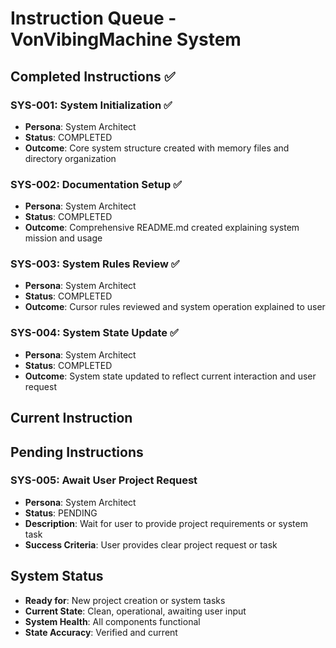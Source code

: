 # Instruction Queue - VonVibingMachine System

## Completed Instructions ✅

### SYS-001: System Initialization ✅
- **Persona**: System Architect
- **Status**: COMPLETED
- **Outcome**: Core system structure created with memory files and directory organization

### SYS-002: Documentation Setup ✅
- **Persona**: System Architect  
- **Status**: COMPLETED
- **Outcome**: Comprehensive README.md created explaining system mission and usage

### SYS-003: System Rules Review ✅
- **Persona**: System Architect
- **Status**: COMPLETED
- **Outcome**: Cursor rules reviewed and system operation explained to user

### SYS-004: System State Update ✅
- **Persona**: System Architect
- **Status**: COMPLETED
- **Outcome**: System state updated to reflect current interaction and user request

## Current Instruction

## Pending Instructions

### SYS-005: Await User Project Request
- **Persona**: System Architect
- **Status**: PENDING
- **Description**: Wait for user to provide project requirements or system task
- **Success Criteria**: User provides clear project request or task

## System Status
- **Ready for**: New project creation or system tasks
- **Current State**: Clean, operational, awaiting user input
- **System Health**: All components functional
- **State Accuracy**: Verified and current